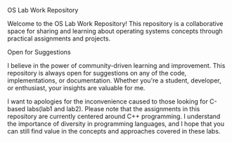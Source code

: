 OS Lab Work Repository

Welcome to the OS Lab Work Repository! This repository is a collaborative space for sharing and learning 
about operating systems concepts through practical assignments and projects.

Open for Suggestions

I believe in the power of community-driven learning and improvement.
This repository is always open for suggestions on any of the code, implementations, 
or documentation. Whether you're a student, developer, or enthusiast, your insights are valuable for me.

I want to apologies for the inconvenience caused to those looking for C-based labs(lab1 and lab2). 
Please note that the assignments in this repository are currently centered around C++ programming.
I understand the importance of diversity in programming languages, and I hope that you can still find
value in the concepts and approaches covered in these labs.
